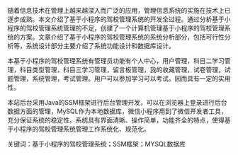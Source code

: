 随着信息技术在管理上越来越深入而广泛的应用，管理信息系统的实施在技术上已逐步成熟。本文介绍了基于小程序的驾校管理系统的开发全过程。通过分析基于小程序的驾校管理系统管理的不足，创建了一个计算机管理基于小程序的驾校管理系统的方案。文章介绍了基于小程序的驾校管理系统的系统分析部分，包括可行性分析等，系统设计部分主要介绍了系统功能设计和数据库设计。

本基于小程序的驾校管理系统有管理员功能有个人中心，用户管理，科目二学习管理，科目类型管理，科目三学习管理，留言板管理，我的收藏管理，试卷管理，试题管理，系统管理，考试管理。用户可以参加学习可以考试。因而具有一定的实用性。

本站后台采用Java的SSM框架进行后台管理开发，可以在浏览器上登录进行后台数据方面的管理，MySQL作为本地数据库，微信小程序用到了微信开发者工具，充分保证系统的稳定性。系统具有界面清晰、操作简单，功能齐全的特点，使得基于小程序的驾校管理系统管理工作系统化、规范化。

关键词：基于小程序的驾校管理系统；SSM框架；MYSQL数据库
